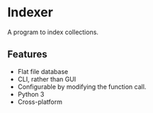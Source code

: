 # Indexer
A program to index collections.
## Features
* Flat file database
* CLI, rather than GUI
* Configurable by modifying the function call.
* Python 3
* Cross-platform
